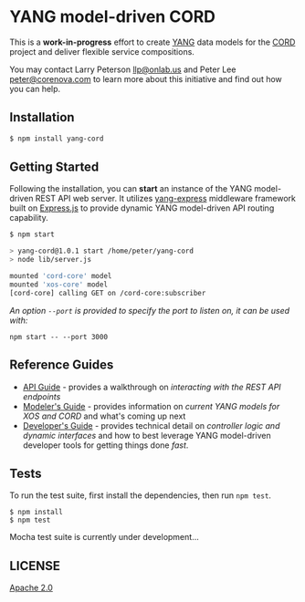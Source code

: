 # YANG model-driven CORD

This is a **work-in-progress** effort to create
[YANG](http://tools.ietf.org/html/rfc6020) data models for the
[CORD](http://opencord.org) project and deliver flexible service
compositions.

You may contact Larry Peterson <llp@onlab.us> and Peter Lee
<peter@corenova.com> to learn more about this initiative and find out
how you can help.

## Installation

```bash
$ npm install yang-cord
```

## Getting Started

Following the installation, you can **start** an instance of the YANG
model-driven REST API web server. It utilizes
[yang-express](http://github.com/corenova/yang-express) middleware
framework built on [Express.js](http://expressjs.com) to provide
dynamic YANG model-driven API routing capability.

```bash
$ npm start

> yang-cord@1.0.1 start /home/peter/yang-cord
> node lib/server.js

mounted 'cord-core' model
mounted 'xos-core' model
[cord-core] calling GET on /cord-core:subscriber
```

_An option `--port` is provided to specify the port to listen on, it can be used with:_

```
npm start -- --port 3000
```

## Reference Guides

- [API Guide](./src/api/README.md) - provides a walkthrough on *interacting with the REST API endpoints*
- [Modeler's Guide](./schema/README.md) - provides information on *current YANG models for XOS and CORD* and what's coming up next
- [Developer's Guide](./src/README.md) - provides technical detail on *controller logic and dynamic interfaces* and how to best leverage YANG model-driven developer tools for getting things done *fast*.

## Tests

To run the test suite, first install the dependencies, then run `npm
test`.

```
$ npm install
$ npm test
```
Mocha test suite is currently under development...

## LICENSE
  [Apache 2.0](LICENSE)

